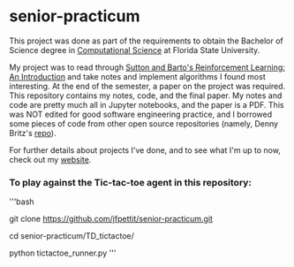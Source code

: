 # senior-practicum

This project was done as part of the requirements to obtain the Bachelor of Science degree in [Computational Science](https://www.sc.fsu.edu/)
at Florida State University.

My project was to read through [Sutton and Barto's Reinforcement Learning: An Introduction](http://incompleteideas.net/book/the-book.html)
and take notes and implement algorithms I found most interesting. At the end of the semester, a paper on the project was required.
This repository contains my notes, code, and the final paper. My notes and code are pretty much all in Jupyter notebooks,
and the paper is a PDF. This was NOT edited for good software engineering practice, and I borrowed some pieces of code from 
other open source repositories (namely, Denny Britz's [repo](https://github.com/dennybritz/reinforcement-learning)). 

For further details about projects I've done, and to see what I'm up to now, check out my [website](https://jfpettit.github.io).

### To play against the Tic-tac-toe agent in this repository:

'''bash

git clone https://github.com/jfpettit/senior-practicum.git

cd senior-practicum/TD_tictactoe/

python tictactoe_runner.py
'''
